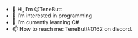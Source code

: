 - 👋 Hi, I’m @TeneButt
- 👀 I’m interested in programming
- 🌱 I’m currently learning C#
- 📫 How to reach me: TeneButt#0162 on discord.
